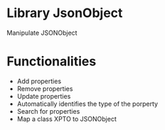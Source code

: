 # Library JsonObject
Manipulate JSONObject 

# Functionalities
- Add properties
- Remove properties
- Update properties
- Automatically identifies the type of the porperty
- Search for properties
- Map a class XPTO to JSONObject
